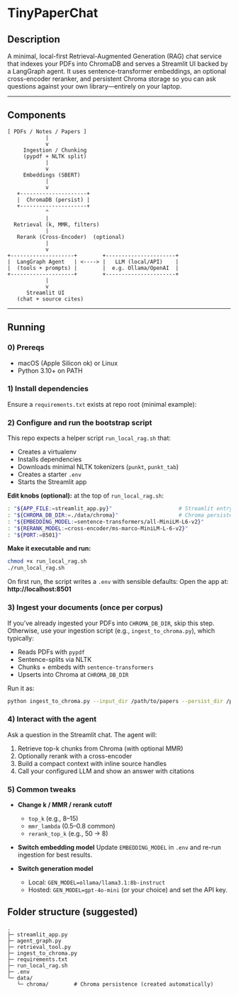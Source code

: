 # TinyPaperChat

## Description
A minimal, local-first Retrieval-Augmented Generation (RAG) chat service that indexes your PDFs into ChromaDB and serves a Streamlit UI backed by a LangGraph agent. It uses sentence-transformer embeddings, an optional cross-encoder reranker, and persistent Chroma storage so you can ask questions against your own library—entirely on your laptop.

---

## Components

```
[ PDFs / Notes / Papers ]
            |
            v
     Ingestion / Chunking
     (pypdf + NLTK split)
            |
            v
     Embeddings (SBERT)
            |
            v
   +---------------------+
   |  ChromaDB (persist) |
   +---------------------+
            ^
            |
  Retrieval (k, MMR, filters)
            |
   Rerank (Cross-Encoder)  (optional)
            |
            v
+--------------------+        +----------------------+
|  LangGraph Agent   | <----> |   LLM (local/API)    |
|  (tools + prompts) |        |  e.g. Ollama/OpenAI  |
+--------------------+        +----------------------+
            |
            v
      Streamlit UI
   (chat + source cites)
```

---

## Running

### 0) Prereqs
- macOS (Apple Silicon ok) or Linux
- Python 3.10+ on PATH

### 1) Install dependencies
Ensure a `requirements.txt` exists at repo root (minimal example):


### 2) Configure and run the bootstrap script

This repo expects a helper script `run_local_rag.sh` that:
- Creates a virtualenv
- Installs dependencies
- Downloads minimal NLTK tokenizers (`punkt`, `punkt_tab`)
- Creates a starter `.env`
- Starts the Streamlit app

**Edit knobs (optional):** at the top of `run_local_rag.sh`:
```bash
: "${APP_FILE:=streamlit_app.py}"                     # Streamlit entrypoint
: "${CHROMA_DB_DIR:=./data/chroma}"                   # Chroma persistence dir
: "${EMBEDDING_MODEL:=sentence-transformers/all-MiniLM-L6-v2}"
: "${RERANK_MODEL:=cross-encoder/ms-marco-MiniLM-L-6-v2}"
: "${PORT:=8501}"
```

**Make it executable and run:**
```bash
chmod +x run_local_rag.sh
./run_local_rag.sh
```

On first run, the script writes a `.env` with sensible defaults:
Open the app at: **http://localhost:8501**

### 3) Ingest your documents (once per corpus)

If you’ve already ingested your PDFs into `CHROMA_DB_DIR`, skip this step. Otherwise, use your ingestion script (e.g., `ingest_to_chroma.py`), which typically:
- Reads PDFs with `pypdf`
- Sentence-splits via NLTK
- Chunks + embeds with `sentence-transformers`
- Upserts into Chroma at `CHROMA_DB_DIR`

Run it as: 
```bash
python ingest_to_chroma.py --input_dir /path/to/papers --persist_dir /path/to/chroma/persistence/dir
```

### 4) Interact with the agent
Ask a question in the Streamlit chat. The agent will:
1. Retrieve top-k chunks from Chroma (with optional MMR)
2. Optionally rerank with a cross-encoder
3. Build a compact context with inline source handles
4. Call your configured LLM and show an answer with citations

### 5) Common tweaks

- **Change k / MMR / rerank cutoff**
  - `top_k` (e.g., 8–15)
  - `mmr_lambda` (0.5–0.8 common)
  - `rerank_top_k` (e.g., 50 → 8)

- **Switch embedding model**
  Update `EMBEDDING_MODEL` in `.env` and re-run ingestion for best results.

- **Switch generation model**
  - Local: `GEN_MODEL=ollama/llama3.1:8b-instruct`
  - Hosted: `GEN_MODEL=gpt-4o-mini` (or your choice) and set the API key.


## Folder structure (suggested)
```
.
├─ streamlit_app.py
├─ agent_graph.py
├─ retrieval_tool.py
├─ ingest_to_chroma.py
├─ requirements.txt
├─ run_local_rag.sh
├─ .env
└─ data/
   └─ chroma/        # Chroma persistence (created automatically)
```
